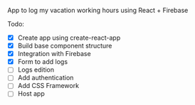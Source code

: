 App to log my vacation working hours using React + Firebase

Todo:

- [x] Create app using create-react-app
- [x] Build base component structure
- [x] Integration with Firebase
- [x] Form to add logs
- [ ] Logs edition
- [ ] Add authentication
- [ ] Add CSS Framework
- [ ] Host app
